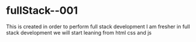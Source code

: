 # fullStack--001
This is created in order to perform full stack development
I am  fresher in full stack development
we will start leaning from html css and js

